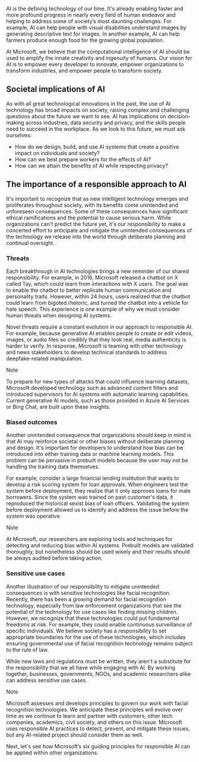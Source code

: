 AI is the defining technology of our time. It's already enabling faster and more profound progress in nearly every field of human endeavor and helping to address some of society’s most daunting challenges. For example, AI can help people with visual disabilities understand images by generating descriptive text for images. In another example, AI can help farmers produce enough food for the growing global population.

At Microsoft, we believe that the computational intelligence of AI should be used to amplify the innate creativity and ingenuity of humans. Our vision for AI is to empower every developer to innovate, empower organizations to transform industries, and empower people to transform society.

## Societal implications of AI

As with all great technological innovations in the past, the use of AI technology has broad impacts on society, raising complex and challenging questions about the future we want to see. AI has implications on decision-making across industries, data security and privacy, and the skills people need to succeed in the workplace. As we look to this future, we must ask ourselves: 

- How do we design, build, and use AI systems that create a positive impact on individuals and society? 
- How can we best prepare workers for the effects of AI? 
- How can we attain the benefits of AI while respecting privacy?

## The importance of a responsible approach to AI

It's important to recognize that as new intelligent technology emerges and proliferates throughout society, with its benefits come unintended and unforeseen consequences. Some of these consequences have significant ethical ramifications and the potential to cause serious harm. While organizations can't predict the future  yet, it's our responsibility to make a concerted effort to anticipate and mitigate the unintended consequences of the technology we release into the world through deliberate planning and continual oversight.

### Threats

Each breakthrough in AI technologies brings a new reminder of our shared responsibility. For example, in 2016, Microsoft released a chatbot on X called Tay, which could learn from interactions with X users. The goal was to enable the chatbot to better replicate human communication and personality traits. However, within 24 hours, users realized that the chatbot could learn from bigoted rhetoric, and turned the chatbot into a vehicle for hate speech. This experience is one example of why we must consider human threats when designing AI systems.

Novel threats require a constant evolution in our approach to responsible AI. For example, because generative AI enables people to create or edit videos, images, or audio files so credibly that they look real, media authenticity is harder to verify. In response, Microsoft is teaming with other technology and news stakeholders to develop technical standards to address deepfake-related manipulation.  

>[!NOTE]
>To prepare for new types of attacks that could influence learning datasets, Microsoft developed technology such as advanced content filters and introduced supervisors for AI systems with automatic learning capabilities. Current generative AI models, such as those provided in Azure AI Services or Bing Chat, are built upon these insights.

### Biased outcomes

Another unintended consequence that organizations should keep in mind is that AI may reinforce societal or other biases without deliberate planning and design. It's important for developers to understand how bias can be introduced into either training data or machine learning models. This problem can be pervasive in prebuilt models because the user may not be handling the training data themselves. 

For example, consider a large financial lending institution that wants to develop a risk scoring system for loan approvals. When engineers test the system before deployment, they realize that it only approves loans for male borrowers. Since the system was trained on past customer's data, it reproduced the historical sexist bias of loan officers. Validating the system before deployment allowed us to identify and address the issue before the system was operative.

>[!NOTE]
>At Microsoft, our researchers are exploring tools and techniques for detecting and reducing bias within AI systems. Prebuilt models are validated thoroughly, but nonetheless should be used wisely and their results should be always audited before taking action.

### Sensitive use cases

Another illustration of our responsibility to mitigate unintended consequences is with sensitive technologies like facial recognition. Recently, there has been a growing demand for facial recognition technology, especially from law enforcement organizations that see the potential of the technology for use cases like finding missing children. However, we recognize that these technologies could put fundamental freedoms at risk. For example, they could enable continuous surveillance of specific individuals. We believe society has a responsibility to set appropriate boundaries for the use of these technologies, which includes ensuring governmental use of facial recognition technology remains subject to the rule of law.

While new laws and regulations must be written, they aren't a substitute for the responsibility that we all have while engaging with AI. By working together, businesses, governments, NGOs, and academic researchers alike can address sensitive use cases.  

>[!NOTE]
>Microsoft assesses and develops principles to govern our work with facial recognition technologies. We anticipate these principles will evolve over time as we continue to learn and partner with customers, other tech companies, academics, civil society, and others on this issue. Microsoft uses responsible AI practices to detect, prevent, and mitigate these issues, but any AI-related project should consider them as well.

Next, let's see how Microsoft’s six guiding principles for responsible AI can be applied within other organizations.
